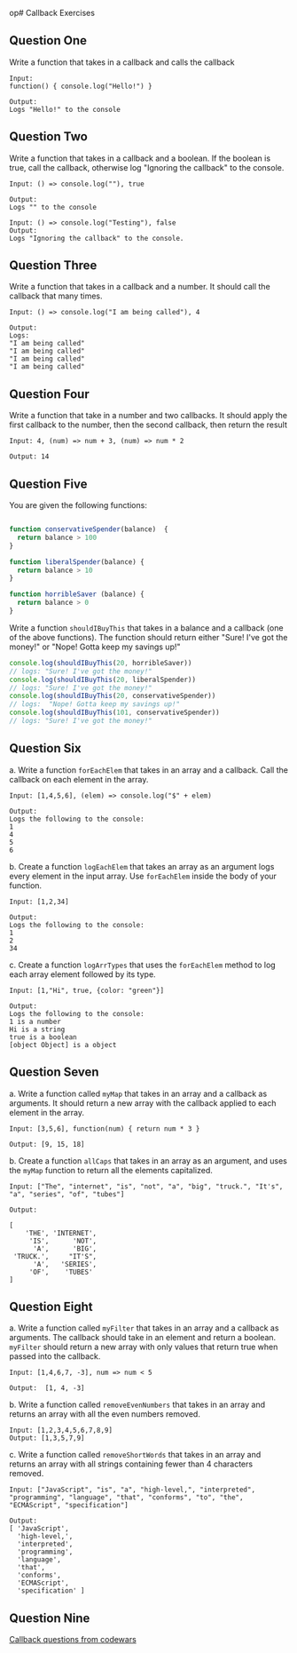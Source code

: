 op# Callback Exercises


## Question One

Write a function that takes in a callback and calls the callback

```
Input:
function() { console.log("Hello!") }

Output:
Logs "Hello!" to the console
```

## Question Two

Write a function that takes in a callback and a boolean.  If the boolean is true, call the callback, otherwise log "Ignoring the callback" to the console.

```
Input: () => console.log(""), true

Output:
Logs "" to the console

Input: () => console.log("Testing"), false
Output:
Logs "Ignoring the callback" to the console.
```

## Question Three

Write a function that takes in a callback and a number.  It should call the callback that many times.
```
Input: () => console.log("I am being called"), 4

Output:
Logs:
"I am being called"
"I am being called"
"I am being called"
"I am being called"
```

## Question Four

Write a function that take in a number and two callbacks.  It should apply the first callback to the number, then the second callback, then return the result

```
Input: 4, (num) => num + 3, (num) => num * 2

Output: 14

```


## Question Five

You are given the following functions:
```js

function conservativeSpender(balance)  {
  return balance > 100
}

function liberalSpender(balance) {
  return balance > 10
}

function horribleSaver (balance) {
  return balance > 0
}

```

Write a function `shouldIBuyThis` that takes in a balance and a callback (one of the above functions). The function should return either
"Sure! I've got the money!" or "Nope! Gotta keep my savings up!"

```js
console.log(shouldIBuyThis(20, horribleSaver))
// logs: "Sure! I've got the money!"
console.log(shouldIBuyThis(20, liberalSpender))
// logs: "Sure! I've got the money!"
console.log(shouldIBuyThis(20, conservativeSpender))
// logs:  "Nope! Gotta keep my savings up!"
console.log(shouldIBuyThis(101, conservativeSpender))
// logs: "Sure! I've got the money!"

```

## Question Six

a. Write a function `forEachElem` that takes in an array and a callback. Call the callback on each element in the array.

```
Input: [1,4,5,6], (elem) => console.log("$" + elem)

Output:
Logs the following to the console:
1
4
5
6
```

b. Create a function `logEachElem` that takes an array as an argument logs every element in the input array.  Use `forEachElem` inside the body of your function.


```
Input: [1,2,34]

Output:
Logs the following to the console:
1
2
34
```

c. Create a function `logArrTypes` that uses the `forEachElem` method to log each array element followed by its type.


```
Input: [1,"Hi", true, {color: "green"}]

Output:
Logs the following to the console:
1 is a number
Hi is a string
true is a boolean
[object Object] is a object
```

## Question Seven

a. Write a function called `myMap` that takes in an array and a callback as arguments.  It should return a new array with the callback applied to each element in the array.

```
Input: [3,5,6], function(num) { return num * 3 }

Output: [9, 15, 18]
```


b. Create a function `allCaps` that takes in an array as an argument, and uses the `myMap` function to return all the elements capitalized.

```
Input: ["The", "internet", "is", "not", "a", "big", "truck.", "It's", "a", "series", "of", "tubes"]

Output:

[
    'THE', 'INTERNET',
     'IS',      'NOT',
      'A',      'BIG',
 'TRUCK.',     "IT'S",
      'A',   'SERIES',
     'OF',    'TUBES'
]
```

## Question Eight

a. Write a function called `myFilter` that takes in an array and a callback as arguments.  The callback should take in an element and return a boolean.  `myFilter` should return a new array with only values that return true when passed into the callback.

```
Input: [1,4,6,7, -3], num => num < 5

Output:  [1, 4, -3]
```

b. Write a function called `removeEvenNumbers` that takes in an array and returns an array with all the even numbers removed.

```
Input: [1,2,3,4,5,6,7,8,9]
Output: [1,3,5,7,9]
```

c. Write a function called `removeShortWords` that takes in an array and returns an array with all strings containing fewer than 4 characters removed.

```
Input: ["JavaScript", "is", "a", "high-level,", "interpreted", "programming", "language", "that", "conforms", "to", "the", "ECMAScript", "specification"]

Output:
[ 'JavaScript',
  'high-level,',
  'interpreted',
  'programming',
  'language',
  'that',
  'conforms',
  'ECMAScript',
  'specification' ]
```

## Question Nine

[Callback questions from codewars](https://www.codewars.com/collections/callback)
